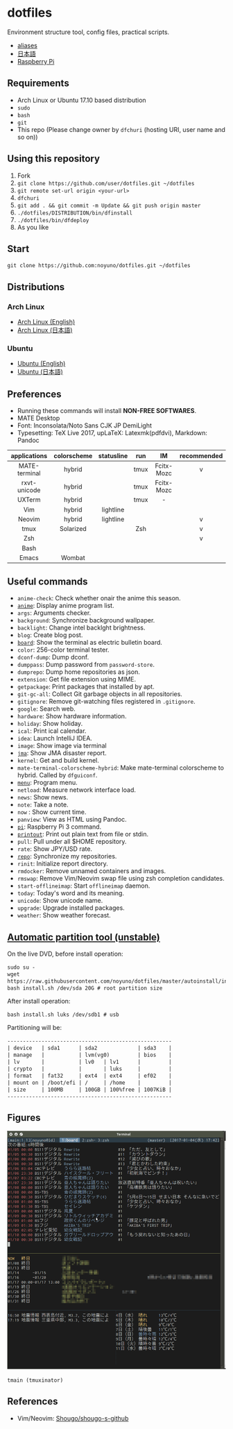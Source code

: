 # dotfiles

Environment structure tool, config files, practical scripts.

- [aliases](https://github.com/noyuno/dotfiles/blob/master/readme-aliases.md)
- [日本語](https://github.com/noyuno/dotfiles/blob/master/readme-ja.md)
- [Raspberry Pi](https://github.com/noyuno/dotfiles/blob/master/raspberry-pi/readme.md)

## Requirements

- Arch Linux or Ubuntu 17.10 based distribution
- `sudo`
- `bash`
- `git`
- This repo (Please change owner by `dfchuri` (hosting URI, user name and so on))

## Using this repository

1. Fork
2. `git clone https://github.com/user/dotfiles.git ~/dotfiles`
3. `git remote set-url origin <your-url>`
4. `dfchuri`
5. `git add . && git commit -m Update && git push origin master`
6. `./dotfiles/DISTRIBUTION/bin/dfinstall`
7. `./dotfiles/bin/dfdeploy`
8. As you like

## Start

    git clone https://github.com:noyuno/dotfiles.git ~/dotfiles

## Distributions

### Arch Linux

- [Arch Linux (English)](https://github.com/noyuno/dotfiles/blob/master/readme-arch.md)
- [Arch Linux (日本語)](https://github.com/noyuno/dotfiles/blob/master/readme-arch-ja.md)

### Ubuntu

- [Ubuntu (English)](https://github.com/noyuno/dotfiles/blob/master/readme-ubuntu.md)
- [Ubuntu (日本語)](https://github.com/noyuno/dotfiles/blob/master/readme-ubuntu-ja.md)

## Preferences

- Running these commands will install **NON-FREE SOFTWARES**.
- MATE Desktop
- Font: Inconsolata/Noto Sans CJK JP DemiLight
- Typesetting: TeX Live 2017, upLaTeX: Latexmk(pdfdvi), Markdown: Pandoc

| applications  | colorscheme | statusline | run  | IM         | recommended |
|:-------------:|:-----------:|:----------:|:----:|:----------:|:-----------:|
| MATE-terminal | hybrid      |            | tmux | Fcitx-Mozc | v           |
| rxvt-unicode  | hybrid      |            | tmux | Fcitx-Mozc |             |
| UXTerm        | hybrid      |            | tmux | -          |             |
| Vim           | hybrid      | lightline  |      |            |             |
| Neovim        | hybrid      | lightline  |      |            | v           |
| tmux          | Solarized   |            | Zsh  |            | v           |
| Zsh           |             |            |      |            | v           |
| Bash          |             |            |      |            |             |
| Emacs         | Wombat      |            |      |            |             |

## Useful commands

- `anime-check`: Check whether onair the anime this season.
- [`anime`](https://noyuno.github.io/blog/2016/12/09/anime/): Display anime program list.
- `args`: Arguments checker.
- `background`: Synchronize background wallpaper.
- `backlight`: Change intel backlght brightness.
- `blog`: Create blog post.
- [`board`](https://noyuno.github.io/blog/2017/01/01/board/): Show the terminal as electric bulletin board.
- `color`: 256-color terminal tester.
- `dconf-dump`: Dump dconf.
- `dumppass`: Dump password from `password-store`.
- `dumprepo`: Dump home repositories as json.
- `extension`: Get file extension using MIME.
- `getpackage`: Print packages that installed by apt.
- `git-gc-all`: Collect Git garbage objects in all repositories.
- `gitignore`: Remove git-watching files registered in `.gitignore`.
- `google`: Search web.
- `hardware`: Show hardware information.
- `holiday`: Show holiday.
- `ical`: Print ical calendar.
- `idea`: Launch IntelliJ IDEA.
- `image`: Show image via terminal
- [`jma`](https://noyuno.github.io/blog/2017/10/08/jma): Show JMA disaster report.
- `kernel`: Get and build kernel.
- `mate-terminal-colorscheme-hybrid`: Make mate-terminal colorscheme to hybrid. Called by `dfguiconf`.
- [`menu`](https://noyuno.github.io/blog/2017/08/11/application-menu-on-cli/): Program menu.
- `netload`: Measure network interface load.
- `news`: Show news.
- `note`: Take a note.
- `now` : Show current time.
- `panview`: View as HTML using Pandoc.
- [`pi`](https://github.com/noyuno/dotfiles/blob/master/raspberry-pi/readme.md): Raspberry Pi 3 command.
- [`printout`](https://noyuno.github.io/blog/2017/05/15/printout/): Print out plain text from file or stdin.
- `pull`: Pull under all $HOME repository.
- `rate`: Show JPY/USD rate.
- [`repo`](https://noyuno.github.io/blog/2017/06/25/repo/): Synchronize my repositories.
- `rinit`: Initialize report directory.
- `rmdocker`: Remove unnamed containers and images.
- `rmswap`: Remove Vim/Neovim swap file using zsh completion candidates.
- `start-offlineimap`: Start `offlineimap` daemon.
- `today`: Today's word and its meaning.
- `unicode`: Show unicode name.
- `upgrade`: Upgrade installed packages.
- `weather`: Show weather forecast.

## [Automatic partition tool (unstable)](https://noyuno.github.io/blog/2017/04/09/crypto/)

On the live DVD, before install operation:

    sudo su -
    wget https://raw.githubusercontent.com/noyuno/dotfiles/master/autoinstall/install.sh
    bash install.sh /dev/sda 20G # root partition size

After install operation:

    bash install.sh luks /dev/sdb1 # usb

Partitioning will be:

    -----------------------------------------------------
    | device   | sda1      | sda2             | sda3    |
    | manage   |           | lvm(vg0)         | bios    |
    | lv       |           | lv0   | lv1      |         |
    | crypto   |           |       | luks     |         |
    | format   | fat32     | ext4  | ext4     | ef02    |
    | mount on | /boot/efi | /     | /home    |         |
    | size     | 100MB     | 100GB | 100%free | 1007KiB |
    -----------------------------------------------------

## Figures

![fig](https://raw.githubusercontent.com/noyuno/dotfiles/master/fig/fig.png)

    tmain (tmuxinator)

## References
- Vim/Neovim: [Shougo/shougo-s-github](https://github.com/Shougo/shougo-s-github)

